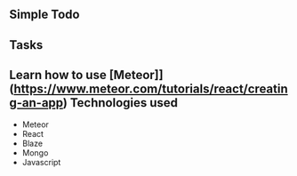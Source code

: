Simple Todo
---

Tasks
---
Learn how to use [Meteor]](https://www.meteor.com/tutorials/react/creating-an-app)
Technologies used
---
- Meteor
- React
- Blaze
- Mongo
- Javascript
